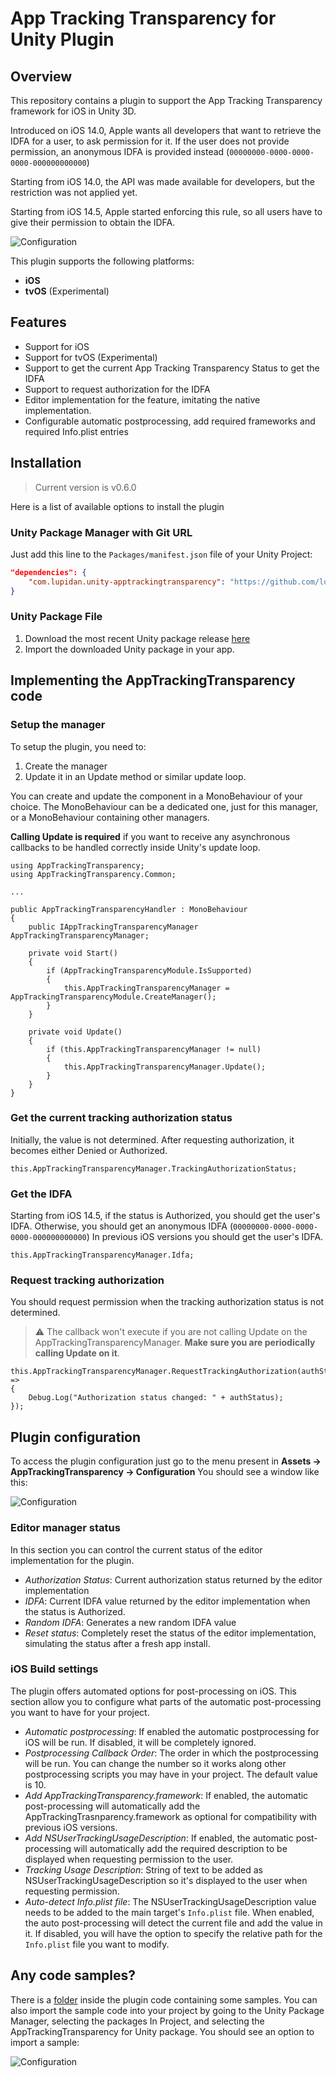 # App Tracking Transparency for Unity Plugin

## Overview
This repository contains a plugin to support the App Tracking Transparency framework for iOS in Unity 3D.

Introduced on iOS 14.0, Apple wants all developers that want to retrieve the IDFA for a user, to ask permission for it. If the user does not provide permission, an anonymous IDFA is provided instead (`00000000-0000-0000-0000-000000000000`)

Starting from iOS 14.0, the API was made available for developers, but the restriction was not applied yet.

Starting from iOS 14.5, Apple started enforcing this rule, so all users have to give their permission to obtain the IDFA.

![Configuration](Img/03_ExamplePopup.jpeg)

This plugin supports the following platforms:
* **iOS**
* **tvOS** (Experimental)


## Features
- Support for iOS
- Support for tvOS (Experimental)
- Support to get the current App Tracking Transparency Status to get the IDFA
- Support to request authorization for the IDFA
- Editor implementation for the feature, imitating the native implementation.
- Configurable automatic postprocessing, add required frameworks and required Info.plist entries


## Installation

> Current version is v0.6.0

Here is a list of available options to install the plugin

### Unity Package Manager with Git URL

Just add this line to the `Packages/manifest.json` file of your Unity Project:

```json
"dependencies": {
    "com.lupidan.unity-apptrackingtransparency": "https://github.com/lupidan/unity-apptrackingtransparency.git?path=/com.lupidan.unity-apptrackingtransparency#v0.6.0"
}
```

### Unity Package File
1. Download the most recent Unity package release [here](https://github.com/lupidan/unity-apptrackingtransparency/releases)
2. Import the downloaded Unity package in your app.


## Implementing the AppTrackingTransparency code 

### Setup the manager
To setup the plugin, you need to:
1) Create the manager
2) Update it in an Update method or similar update loop.

You can create and update the component in a MonoBehaviour of your choice. The MonoBehaviour can be a dedicated one, just for this manager, or a MonoBehaviour containing other managers.

**Calling Update is required** if you want to receive any asynchronous callbacks to be handled correctly inside Unity's update loop.

```
using AppTrackingTransparency;
using AppTrackingTransparency.Common;

...

public AppTrackingTransparencyHandler : MonoBehaviour
{
    public IAppTrackingTransparencyManager AppTrackingTransparencyManager;

    private void Start()
    {
        if (AppTrackingTransparencyModule.IsSupported)
        {
            this.AppTrackingTransparencyManager = AppTrackingTransparencyModule.CreateManager();
        }
    }

    private void Update()
    {
        if (this.AppTrackingTransparencyManager != null)
        {
            this.AppTrackingTransparencyManager.Update();
        }
    }
}
```

### Get the current tracking authorization status
Initially, the value is not determined. After requesting authorization, it becomes either Denied or Authorized.

```
this.AppTrackingTransparencyManager.TrackingAuthorizationStatus;
```

### Get the IDFA
Starting from iOS 14.5, if the status is Authorized, you should get the user's IDFA. Otherwise, you should get an anonymous IDFA (`00000000-0000-0000-0000-000000000000`)
In previous iOS versions you should get the user's IDFA.
```
this.AppTrackingTransparencyManager.Idfa;
```

### Request tracking authorization
You should request permission when the tracking authorization status is not determined.
> :warning: The callback won't execute if you are not calling Update on the AppTrackingTransparencyManager. **Make sure you are periodically calling Update on it**.

```
this.AppTrackingTransparencyManager.RequestTrackingAuthorization(authStatus =>
{
    Debug.Log("Authorization status changed: " + authStatus);
});
```

## Plugin configuration

To access the plugin configuration just go to the menu present in **Assets -> AppTrackingTransparency -> Configuration** You should see a window like this:

![Configuration](Img/00_PluginConfiguration.png)

### Editor manager status
In this section you can control the current status of the editor implementation for the plugin.

- *Authorization Status*: Current authorization status returned by the editor implementation
- *IDFA*: Current IDFA value returned by the editor implementation when the status is Authorized.
- *Random IDFA*: Generates a new random IDFA value
- *Reset status*: Completely reset the status of the editor implementation, simulating the status after a fresh app install.

### iOS Build settings

The plugin offers automated options for post-processing on iOS.
This section allow you to configure what parts of the automatic post-processing you want to have for your project.
- *Automatic postprocessing*: If enabled the automatic postprocessing for iOS will be run. If disabled, it will be completely ignored.
- *Postprocessing Callback Order*: The order in which the postprocessing will be run. You can change the number so it works along other postprocessing scripts you may have in your project. The default value is 10.
- *Add AppTrackingTransparency.framework*: If enabled, the automatic post-processing will automatically add the AppTrackingTrasnparency.framework as optional for compatibility with previous iOS versions.
- *Add NSUserTrackingUsageDescription*: If enabled, the automatic post-processing will automatically add the required description to be displayed when requesting permission to the user.
- *Tracking Usage Description*: String of text to be added as NSUserTrackingUsageDescription so it's displayed to the user when requesting permission.
- *Auto-detect Info.plist file*: The NSUserTrackingUsageDescription value needs to be added to the main target's `Info.plist` file. When enabled, the auto post-processing will detect the current file and add the value in it. If disabled, you will have the option to specify the relative path for the `Info.plist` file you want to modify.

## Any code samples?
There is a [folder](https://github.com/lupidan/unity-apptrackingtransparency/tree/main/com.lupidan.unity-apptrackingtransparency/Samples%7E) inside the plugin code containing some samples.
You can also import the sample code into your project by going to the Unity Package Manager, selecting the packages In Project, and selecting the AppTrackingTransparency for Unity package. You should see an option to import a sample:

![Configuration](Img/01_ImportSampleCode.png)
